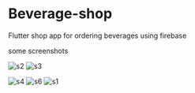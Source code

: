 # Beverage-shop
Flutter shop app for ordering beverages using firebase

some screenshots

![s2](https://user-images.githubusercontent.com/65106962/136771475-b8a8763e-1258-4d16-a1ef-4ebcfb5ae5e1.png)
![s3](https://user-images.githubusercontent.com/65106962/136771499-dfc0305c-b399-4307-b511-e82e757cc901.png)

![s4](https://user-images.githubusercontent.com/65106962/136771514-73cf91b0-42f3-4d66-8927-983d6a7c8b0e.png)
![s6](https://user-images.githubusercontent.com/65106962/136771640-6379cc52-4365-4b68-a7d9-ec997c29d6f8.png)
![s1](https://user-images.githubusercontent.com/65106962/136771656-975925f1-abd7-4a76-88a0-70a6dc476f11.png)
